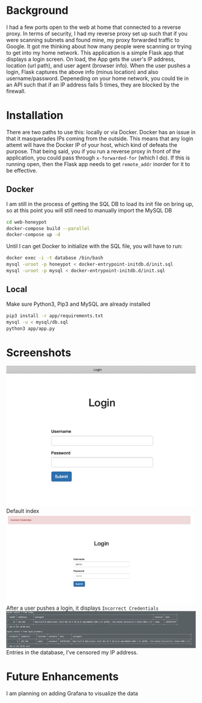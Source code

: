# Background
I had a few ports open to the web at home that connected to a reverse proxy. In terms of security, I had my reverse proxy set up such that if you were scanning subnets and found mine, my proxy forwarded traffic to Google. It got me thinking about how many people were scanning or trying to get into my home network. This application is a simple Flask app that displays a login screen. On load, the App gets the user's IP address, location (url path), and user agent (browser info). When the user pushes a login, Flask captures the above info (minus location) and also username/password. Depeneding on your home network, you could tie in an API such that if an IP address fails 5 times, they are blocked by the firewall. 

# Installation
There are two paths to use this: locally or via Docker. Docker has an issue in that it masquerades IPs coming from the outside. This means that any login attemt will have the Docker IP of your host, which kind of defeats the purpose. That being said, you if you run a reverse proxy in front of the application, you could pass through `x-forwarded-for` (which I do). If this is running open, then the Flask app needs to get `remote_addr` inorder for it to be effective.

## Docker
I am still in the process of getting the SQL DB to load its init file on bring up, so at this point you will still need to manually import the MySQL DB
```bash
cd web-honeypot
docker-compose build --parallel
docker-compose up -d
```

Until I can get Docker to initialize with the SQL file, you will have to run:
```bash
docker exec -i -t database /bin/bash
mysql -uroot -p honeypot < docker-entrypoint-initdb.d/init.sql
mysql -uroot -p mysql < docker-entrypoint-initdb.d/init.sql
```

## Local
Make sure Python3, Pip3 and MySQL are already installed

```bash
pip3 install -r app/requirements.txt
mysql -u < mysql/db.sql
python3 app/app.py
```

# Screenshots
![Index](docs/index.png)
Default index
![Failed Login](docs/failed_login.png)
After a user pushes a login, it displays `Incorrect Credentials`
![Database Entry](docs/sql.png)
Entries in the database, I've censored my IP address.

# Future Enhancements
I am planning on adding Grafana to visualize the data
